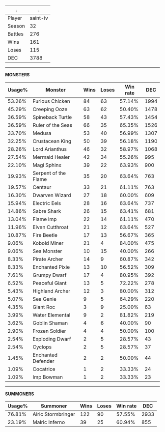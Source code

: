 .|.
|-|-
Player|saint-iv
Season|32
Battles|276
Wins|161
Loses|115
DEC|3788

---
**MONSTERS**

Usage%|Monster|Wins|Loses|Win rate|DEC|
-|-|-|-|-|-|
53.26%|Furious Chicken|84|63|57.14%|1994|
45.29%|Creeping Ooze|63|62|50.40%|1478|
36.59%|Spineback Turtle|58|43|57.43%|1454|
36.59%|Ruler of the Seas|66|35|65.35%|1526|
33.70%|Medusa|53|40|56.99%|1307|
32.25%|Crustacean King|50|39|56.18%|1190|
28.26%|Lord Arianthus|46|32|58.97%|1068|
27.54%|Mermaid Healer|42|34|55.26%|995|
22.10%|Magi Sphinx|39|22|63.93%|900|
19.93%|Serpent of the Flame|35|20|63.64%|763|
19.57%|Centaur|33|21|61.11%|763|
16.30%|Dwarven Wizard|27|18|60.00%|609|
15.94%|Electric Eels|28|16|63.64%|737|
14.86%|Sabre Shark|26|15|63.41%|681|
13.04%|Flame Imp|22|14|61.11%|470|
11.96%|Elven Cutthroat|21|12|63.64%|527|
10.87%|Fire Beetle|17|13|56.67%|365|
9.06%|Kobold Miner|21|4|84.00%|475|
9.06%|Sea Monster|10|15|40.00%|266|
8.33%|Pirate Archer|14|9|60.87%|342|
8.33%|Enchanted Pixie|13|10|56.52%|309|
7.61%|Grumpy Dwarf|17|4|80.95%|392|
6.52%|Peaceful Giant|13|5|72.22%|278|
5.43%|Highland Archer|12|3|80.00%|312|
5.07%|Sea Genie|9|5|64.29%|220|
4.35%|Giant Roc|3|9|25.00%|63|
3.99%|Water Elemental|9|2|81.82%|219|
3.62%|Goblin Shaman|4|6|40.00%|90|
2.90%|Frozen Soldier|4|4|50.00%|100|
2.54%|Exploding Dwarf|2|5|28.57%|43|
2.54%|Cyclops|2|5|28.57%|37|
1.45%|Enchanted Defender|2|2|50.00%|44|
1.09%|Cocatrice|1|2|33.33%|24|
1.09%|Imp Bowman|1|2|33.33%|23|

---
**SUMMONERS**

Usage%|Summoner|Wins|Loses|Win rate|DEC|
-|-|-|-|-|-|
76.81%|Alric Stormbringer|122|90|57.55%|2933|
23.19%|Malric Inferno|39|25|60.94%|855|
